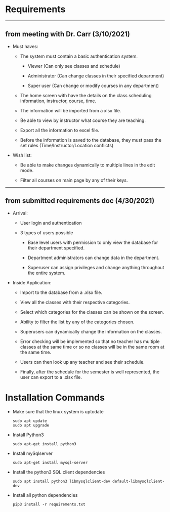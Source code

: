 # Requirements

<hr>

## from meeting with Dr. Carr (3/10/2021)

 - Must haves: 

	- The system must contain a basic authentication system. 

		- Viewer (Can only see classes and schedule) 

		- Administrator (Can change classes in their specified department) 

		- Super user (Can change or modify courses in any department) 

	- The home screen with have the details on the class scheduling information, instructor, course, time.  

	- The information will be imported from a xlsx file. 

	- Be able to view by instructor what course they are teaching. 

	- Export all the information to excel file. 

	- Before the information is saved to the database, they must pass the set rules (Time/Instructor/Location conflicts) 

- Wish list: 

	- Be able to make changes dynamically to multiple lines in the edit mode. 

	- Filter all courses on main page by any of their keys. 

<hr>

## from submitted requirements doc (4/30/2021)

- Arrival:  

	- User login and authentication  

	- 3 types of users possible  

		- Base level users with permission to only view the database for their department specified.  

		- Department administrators can change data in the department.  

		- Superuser can assign privileges and change anything throughout the entire system.  

- Inside Application:  

	- Import to the database from a .xlsx file.  

	- View all the classes with their respective categories.  

	- Select which categories for the classes can be shown on the screen.  

	- Ability to filter the list by any of the categories chosen.  

	- Superusers can dynamically change the information on the classes.  

	- Error checking will be implemented so that no teacher has multiple classes at the same time or so no classes will be in the same room at the same time.  

	- Users can then look up any teacher and see their schedule.  

	- Finally, after the schedule for the semester is well represented, the user can export to a .xlsx file. 

# Installation Commands

- Make sure that the linux system is uptodate

	```
	sudo apt update
	sudo apt upgrade
	```

- Install Python3

	```
	sudo apt-get install python3
	```

- Install mySqlserver

	```
	sudo apt-get install mysql-server
	```

- Install the python3 SQL client dependencies

	```
	sudo apt install python3 libmysqlclient-dev default-libmysqlclient-dev
	```

- Install all python dependencies

	```
	pip3 install -r requirements.txt
	```